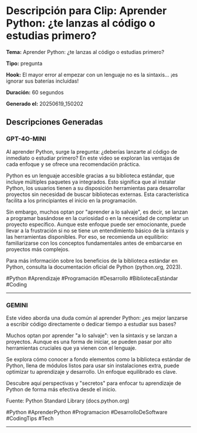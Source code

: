 # Descripción para Clip: Aprender Python: ¿te lanzas al código o estudias primero?

**Tema:** Aprender Python: ¿te lanzas al código o estudias primero?

**Tipo:** pregunta

**Hook:** El mayor error al empezar con un lenguaje no es la sintaxis… ¡es ignorar sus baterías incluidas!

**Duración:** 60 segundos

**Generado el:** 20250619_150202

## Descripciones Generadas

### GPT-4O-MINI

Al aprender Python, surge la pregunta: ¿deberías lanzarte al código de inmediato o estudiar primero? En este video se exploran las ventajas de cada enfoque y se ofrece una recomendación práctica. 

Python es un lenguaje accesible gracias a su biblioteca estándar, que incluye múltiples paquetes ya integrados. Esto significa que al instalar Python, los usuarios tienen a su disposición herramientas para desarrollar proyectos sin necesidad de buscar bibliotecas externas. Esta característica facilita a los principiantes el inicio en la programación.

Sin embargo, muchos optan por "aprender a lo salvaje", es decir, se lanzan a programar basándose en la curiosidad o en la necesidad de completar un proyecto específico. Aunque este enfoque puede ser emocionante, puede llevar a la frustración si no se tiene un entendimiento básico de la sintaxis y las herramientas disponibles. Por eso, se recomienda un equilibrio: familiarizarse con los conceptos fundamentales antes de embarcarse en proyectos más complejos.

Para más información sobre los beneficios de la biblioteca estándar en Python, consulta la documentación oficial de Python (python.org, 2023).

#Python #Aprendizaje #Programación #Desarrollo #BibliotecaEstándar #Coding

---

### GEMINI

Este video aborda una duda común al aprender Python: ¿es mejor lanzarse a escribir código directamente o dedicar tiempo a estudiar sus bases?

Muchos optan por aprender "a lo salvaje": ven la sintaxis y se lanzan a proyectos. Aunque es una forma de iniciar, se pueden pasar por alto herramientas cruciales que ya vienen con el lenguaje.

Se explora cómo conocer a fondo elementos como la biblioteca estándar de Python, llena de módulos listos para usar sin instalaciones extra, puede optimizar tu aprendizaje y desarrollo. Un enfoque equilibrado es clave.

Descubre aquí perspectivas y "secretos" para enfocar tu aprendizaje de Python de forma más efectiva desde el inicio.

Fuente: Python Standard Library (docs.python.org)

#Python
#AprenderPython
#Programacion
#DesarrolloDeSoftware
#CodingTips
#Tech

---


